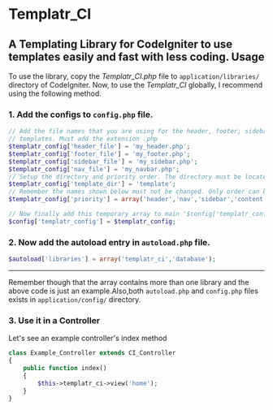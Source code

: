 Templatr_CI
==========
A Templating Library for CodeIgniter to use templates easily and fast with less coding.
Usage
-------
To use the library, copy the _Templatr_CI.php_ file to `application/libraries/` directory of CodeIgniter.
Now, to use the _Templatr_CI_ globally, I recommend using the following method.
### 1. Add the configs to `config.php` file.
```php
// Add the file names that you are using for the header, footer, sidebar and navbar
// templates. Must add the extension .php
$templatr_config['header_file'] = 'my_header.php';
$templatr_config['footer_file'] = 'my_footer.php';
$templatr_config['sidebar_file'] = 'my_sidebar.php';
$templatr_config['nav_file'] = 'my_navbar.php';
// Setup the directory and priority order. The directory must be located at application/views/
$templatr_config['template_dir'] = 'template';
// Remember the names shown below must not be changed. Only order can be changed.
$templatr_config['priority'] = array('header','nav','sidebar','content','footer'); 

// Now finally add this temporary array to main '$config['templatr_config']' array
$config['templatr_config'] = $templatr_config;
```
### 2. Now add the autoload entry in `autoload.php` file.
```php
$autoload['libraries'] = array('templatr_ci','database');
```
---
Remember though that the array contains more than one library and the above code is just an example.Also,both `autoload.php` and `config.php` files exists in `application/config/` directory.
### 3. Use it in a Controller
Let's see an example controller's index method
```php
class Example_Controller extends CI_Controller
{
    public function index()
    {
        $this->templatr_ci->view('home');
    }
}
```
